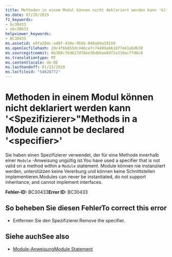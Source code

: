 ```yaml
---
title: Methoden in einem Modul können nicht deklariert werden kann '&lt;Spezifizierer&gt;"
ms.date: 07/20/2015
f1_keywords:
- bc30433
- vbc30433
helpviewer_keywords:
- BC30433
ms.assetid: e9fa204c-a40f-439e-95bb-048a89a19159
ms.openlocfilehash: 2dc4f6b855dc446ce7c74499ab61877ee1a6d630
ms.sourcegitcommit: 6b308cf6d627d78ee36dbbae8972a310ac7fd6c8
ms.translationtype: MT
ms.contentlocale: de-DE
ms.lasthandoff: 01/23/2019
ms.locfileid: "54628772"
---
```

# <a name="methods-in-a-module-cannot-be-declared-ltspecifiergt"></a><span data-ttu-id="67274-102">Methoden in einem Modul können nicht deklariert werden kann '&lt;Spezifizierer&gt;"</span><span class="sxs-lookup"><span data-stu-id="67274-102">Methods in a Module cannot be declared '&lt;specifier&gt;'</span></span>
<span data-ttu-id="67274-103">Sie haben einen Spezifizierer verwendet, der für eine Methode innerhalb einer `Module` -Anweisung ungültig ist.</span><span class="sxs-lookup"><span data-stu-id="67274-103">You have used a specifier that is not valid on a method within a `Module` statement.</span></span> <span data-ttu-id="67274-104">Module können nie instanziiert werden, unterstützen keine Vererbung und können keine Schnittstellen implementieren.</span><span class="sxs-lookup"><span data-stu-id="67274-104">Modules can never be instantiated, do not support inheritance, and cannot implement interfaces.</span></span>  
  
 <span data-ttu-id="67274-105">**Fehler-ID:** BC30433</span><span class="sxs-lookup"><span data-stu-id="67274-105">**Error ID:** BC30433</span></span>  
  
## <a name="to-correct-this-error"></a><span data-ttu-id="67274-106">So beheben Sie diesen Fehler</span><span class="sxs-lookup"><span data-stu-id="67274-106">To correct this error</span></span>  
  
-   <span data-ttu-id="67274-107">Entfernen Sie den Spezifizierer.</span><span class="sxs-lookup"><span data-stu-id="67274-107">Remove the specifier.</span></span>  
  
## <a name="see-also"></a><span data-ttu-id="67274-108">Siehe auch</span><span class="sxs-lookup"><span data-stu-id="67274-108">See also</span></span>
- [<span data-ttu-id="67274-109">Module-Anweisung</span><span class="sxs-lookup"><span data-stu-id="67274-109">Module Statement</span></span>](../../visual-basic/language-reference/statements/module-statement.md)
